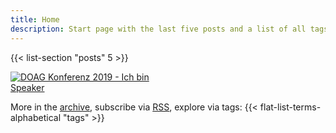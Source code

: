 ```yaml
---
title: Home
description: Start page with the last five posts and a list of all tags
---
```


{{< list-section "posts" 5 >}}

<a href="https://2019.doag.org/"  target="_blank"><img src="/assets/images/doag-konferenz-2019-speaker.jpg" alt="DOAG Konferenz 2019 - Ich bin Speaker" class="left" style="max-width:50%;"/></a>

More in the [archive], subscribe via [RSS], explore via tags: {{< flat-list-terms-alphabetical "tags" >}}

[archive]: /archive/
[RSS]: /feed.xml
